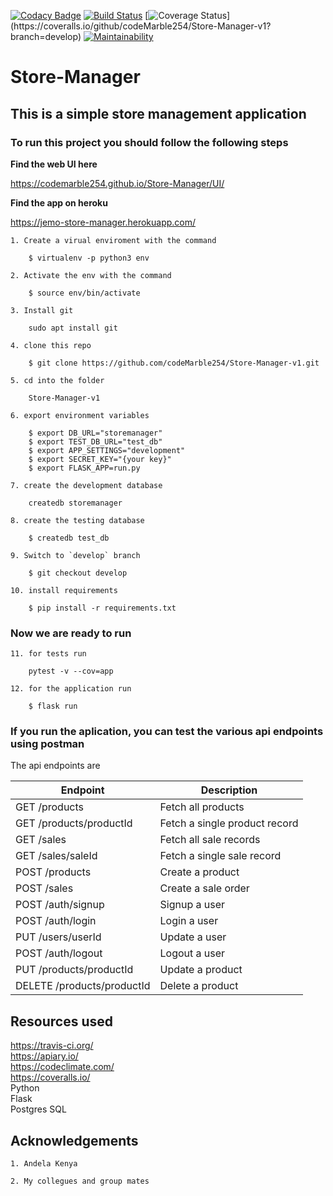 [![Codacy Badge](https://api.codacy.com/project/badge/Grade/67645d217d094e27b72c90cc0656fafc)](https://app.codacy.com/app/codeMarble254/Store-Manager-v1?utm_source=github.com&utm_medium=referral&utm_content=codeMarble254/Store-Manager-v1&utm_campaign=Badge_Grade_Dashboard)
[![Build Status](https://travis-ci.org/codeMarble254/Store-Manager-v1.svg?branch=develop)](https://travis-ci.org/codeMarble254/Store-Manager-v1)
[![Coverage Status](https://coveralls.io/repos/github/codeMarble254/Store-Manager-v1/badge.svg?)](https://coveralls.io/github/codeMarble254/Store-Manager-v1?branch=develop)
[![Maintainability](https://api.codeclimate.com/v1/badges/844b5306d2d6cae17f34/maintainability)](https://codeclimate.com/github/codeMarble254/Store-Manager-v1/maintainability)

# Store-Manager
## This is a simple store management application

### To run this project you should follow the following steps
**Find the web UI here**  

<https://codemarble254.github.io/Store-Manager/UI/> 

**Find the app on heroku**  

<https://jemo-store-manager.herokuapp.com/> 

    1. Create a virual enviroment with the command

```
    $ virtualenv -p python3 env
```

    2. Activate the env with the command

```
    $ source env/bin/activate
```

    3. Install git
```
    sudo apt install git

```

    4. clone this repo
```
    $ git clone https://github.com/codeMarble254/Store-Manager-v1.git
```
    5. cd into the folder 
```
    Store-Manager-v1
```

    6. export environment variables 
```
    $ export DB_URL="storemanager"
    $ export TEST_DB_URL="test_db"
    $ export APP_SETTINGS="development"
    $ export SECRET_KEY="{your key}"
    $ export FLASK_APP=run.py
```

    7. create the development database
```
    createdb storemanager
```

    8. create the testing database
```
    $ createdb test_db
```

    9. Switch to `develop` branch
```
    $ git checkout develop
```

    10. install requirements
```
    $ pip install -r requirements.txt
```

### Now we are ready to run

    11. for tests run
```
    pytest -v --cov=app
```

    12. for the application run  
```
    $ flask run
```
### If you run the aplication, you can test the various api endpoints using postman

The api endpoints are

| Endpoint                   | Description                   |
| ---                        | ---                           |
| GET /products              | Fetch all products            |
| GET /products/productId    | Fetch a single product record |
| GET /sales                 | Fetch all sale records        |
| GET /sales/saleId          | Fetch a single sale record    |
| POST /products             | Create a product              |
| POST /sales                | Create a sale order           |
| POST /auth/signup          | Signup a user                 |
| POST /auth/login           | Login a user                  |
| PUT /users/userId          | Update a user                 |
| POST /auth/logout          | Logout a user                 |
| PUT /products/productId    | Update a product              |
| DELETE /products/productId | Delete a product              |

## **Resources used** 

<https://travis-ci.org/> \
<https://apiary.io/> \
<https://codeclimate.com/> \
<https://coveralls.io/> \
Python \
Flask \
Postgres SQL

## **Acknowledgements**

    1. Andela Kenya

    2. My collegues and group mates
